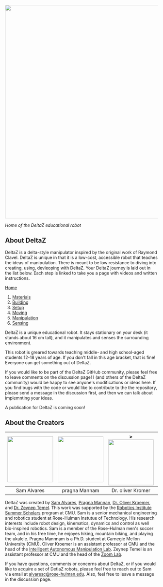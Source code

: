 <img src="https://github.com/alvaresc/DeltaZ/blob/main/Images/logo_v1.PNG" width="700">

_Home of the DeltaZ educational robot_



## About DeltaZ
DeltaZ is a delta-style manipulator inspired by the original work of Raymond Clavel. DeltaZ is unique in that it is a low-cost, accessible robot that teaches the ideas of manipulation. There is meant to be low resistance to diving into creating, using, devleoping with DeltaZ. Your DeltaZ journey is laid out in the list below. Each step is linked to take you a page with videos and written instructions. 

[Home](https://github.com/alvaresc/DeltaZ/wiki)
1. [Materials](https://github.com/alvaresc/DeltaZ/wiki/1%29-Materials)
2. [Building](https://github.com/alvaresc/DeltaZ/wiki/2%29-Building)
3. [Setup](https://github.com/alvaresc/DeltaZ/wiki/3%29-Setup)
4. [Moving](https://github.com/alvaresc/DeltaZ/wiki/4%29-Moving)
5. [Manipulation](https://github.com/alvaresc/DeltaZ/wiki/5%29-Manipulation)
6. [Sensing](https://github.com/alvaresc/DeltaZ/wiki/6%29-Sensing)

DeltaZ is a unique educational robot. It stays stationary on your desk (it stands about 16 cm tall), and it manipulates and senses the surrounding environment. 

This robot is greared towards teaching middle- and high school-aged students 12-18 years of age. If you don't fall in this age bracket, that is fine! Everyone can get something out of DeltaZ. 

If you would like to be part of the DeltaZ GitHub community, please feel free to leave comments on the discussion page! I (and others of the DeltaZ community) would be happy to see anyone's modifications or ideas here. If you find bugs with the code or would like to contribute to the the repository, please send a message in the discussion first, and then we can talk about implemnting your ideas. 

A publication for DeltaZ is coming soon! 

## About the Creators

| <img src="https://github.com/alvaresc/DeltaZ/blob/main/Images/selfie_resized.jpg" width="150"> | <img src="https://github.com/alvaresc/DeltaZ/blob/main/Images/mannam_pragna_2019_resized.jpg" width="150"> | ><img src="https://github.com/alvaresc/DeltaZ/blob/main/Images/kroemer_oliver.jpg" width="150"> | <img src="https://github.com/alvaresc/DeltaZ/blob/main/Images/temel_zeynep_resized.jpg" width="150"> |
| :---: | :---: | :---: | :---: |
| Sam Alvares | pragna Mannam |Dr. oliver Kromer| Dr. Zeynep temel

DeltaZ was created by [Sam Alvares](https://www.linkedin.com/in/sam-alvares-178314172/), [Pragna Mannan](https://www.ri.cmu.edu/ri-people/pragna-mannam/), [Dr. Oliver Kroemer](https://www.ri.cmu.edu/ri-faculty/oliver-kroemer/), and [Dr. Zeynep Temel](https://www.ri.cmu.edu/ri-faculty/zeynep-temel/). This work was supported by the [Robotics Institute Summer Scholars](https://riss.ri.cmu.edu/) program at CMU. Sam is a senior mechanical engineering and robotics student at Rose-Hulman Instutue of Technology. His research interests include robot design, kinematics, dynamics and control as well bio-inspired robotics. Sam is a member of the Rose-Hulman men's soccer team, and in his free time, he enjoyes hiking, mountain biking, and playing the ukulele. Pragna Mannnam is a Ph.D. student at Carnegie Mellon University (CMU). Oliver Kroemer is an assistant professor at CMU and the head of the [Intelligent Autonomous Manipulation Lab](https://labs.ri.cmu.edu/iam/). Zeynep Temel is an assistant professor at CMU and the head of the [Zoom Lab](https://www.ri.cmu.edu/robotics-groups/zoom-lab/).

If you have questions, comments or concerns about DeltaZ, or if you would like to acquire a set of DetlaZ robots, please feel free to reach out to Sam via email at alvaresc@rose-hulman.edu. Also, feel free to leave a message in the discussion page. 



